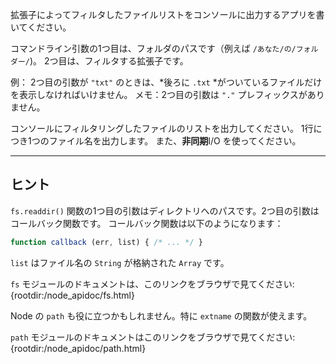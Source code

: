 拡張子によってフィルタしたファイルリストをコンソールに出力するアプリを書いてください。

コマンドライン引数の1つ目は、フォルダのパスです（例えば `/あなた/の/フォルダー/`)。 2つ目は、フィルタする拡張子です。

例： 2つ目の引数が `"txt"` のときは、*後ろに `.txt` *がついているファイルだけを表示しなければいけません。
メモ：2つ目の引数は `"."` プレフィックスがありません。

コンソールにフィルタリングしたファイルのリストを出力してください。
1行につき1つのファイル名を出力します。 また、**非同期**I/O を使ってください。

----------------------------------------------------------------------
## ヒント

`fs.readdir()` 関数の1つ目の引数はディレクトリへのパスです。2つ目の引数はコールバック関数です。
コールバック関数は以下のようになります：

```js
function callback (err, list) { /* ... */ }
```

`list` はファイル名の `String` が格納された `Array` です。

`fs` モジュールのドキュメントは、このリンクをブラウザで見てください:
  {rootdir:/node_apidoc/fs.html}

Node の `path` も役に立つかもしれません。特に `extname` の関数が使えます。

`path` モジュールのドキュメントはこのリンクをブラウザで見てください:
  {rootdir:/node_apidoc/path.html}
